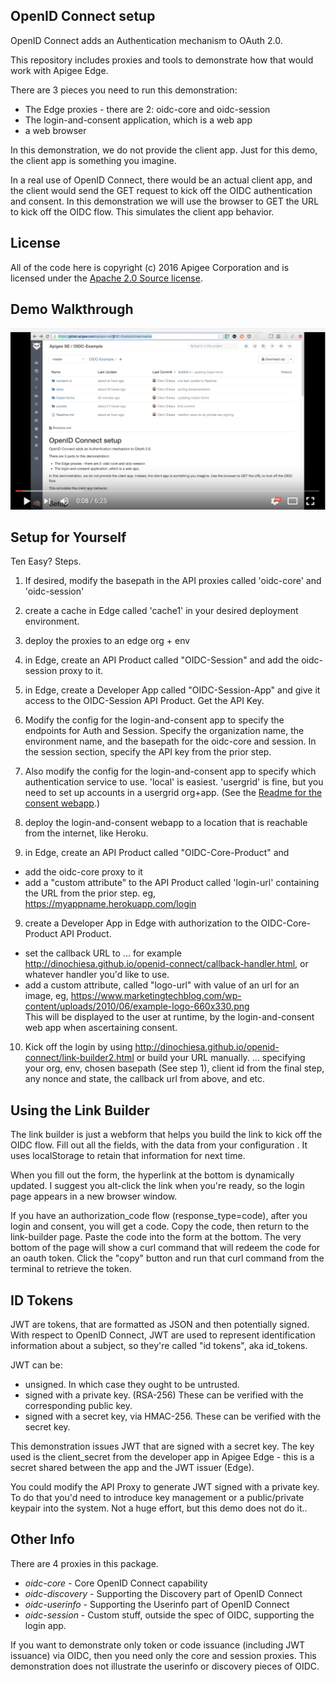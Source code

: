 ## OpenID Connect setup

OpenID Connect adds an Authentication mechanism to OAuth 2.0.

This repository includes proxies and tools to demonstrate how that would work with Apigee Edge.

There are 3 pieces you need to run this demonstration:
* The Edge proxies - there are 2: oidc-core and oidc-session
* The login-and-consent application, which is a web app
* a web browser


In this demonstration, we do not provide the client app. Just for this demo, the client app is something you imagine.

In a real use of OpenID Connect, there would be an actual client app, and the client would send the GET request to kick off the OIDC authentication and consent. In this demonstration we will use the browser to GET the URL to kick off the OIDC flow. This simulates the client app behavior.

## License

All of the code here is copyright (c) 2016 Apigee Corporation and is licensed under the [Apache 2.0 Source license](LICENSE).

## Demo Walkthrough

[![Screenshot of demo walkthrough video](docs/OIDC_Demo_Walkthrough_for_Apigee_SEs.png)](https://youtu.be/hJNGu0RFzzc "OIDC Demo Walkthrough")

## Setup for Yourself

Ten Easy? Steps.


1. If desired, modify the basepath in the API proxies called 'oidc-core' and 'oidc-session'

2. create a cache in Edge called 'cache1' in your desired deployment environment.

3. deploy the proxies to an edge org + env

4. in Edge, create an API Product called "OIDC-Session" and add the oidc-session proxy to it. 

4. in Edge, create a Developer App called "OIDC-Session-App" and give it access to the OIDC-Session API Product.  Get the API Key. 

5. Modify the config for the login-and-consent app to specify the endpoints for Auth and Session. Specify the organization name, the environment name, and the basepath for the oidc-core and session.
In the session section, specify the API key from the prior step.

6. Also modify the config for the login-and-consent app to specify which authentication service to use. 'local' is easiest.  'usergrid' is fine, but you need to set up accounts in a usergrid org+app. (See the [Readme for the consent webapp](consent-ui/Readme.md).)

7. deploy the login-and-consent webapp to a location that is reachable from the internet, like Heroku.

8. in Edge, create an API Product called "OIDC-Core-Product" and
  - add the oidc-core proxy to it
  - add a "custom attribute" to the API Product called 'login-url' containing the URL from the prior step.
    eg, https://myappname.herokuapp.com/login

9.  create a Developer App in Edge with authorization to the OIDC-Core-Product API Product.
  - set the callback URL to ... for example http://dinochiesa.github.io/openid-connect/callback-handler.html, or whatever handler you'd like to use. 
  - add a custom attribute, called "logo-url"
    with value of an url for an image, eg, https://www.marketingtechblog.com/wp-content/uploads/2010/06/example-logo-660x330.png  
    This will be displayed to the user at runtime, by the login-and-consent web app when ascertaining consent. 


10. Kick off the login by using http://dinochiesa.github.io/openid-connect/link-builder2.html or build your URL manually. 
... specifying  your org, env, chosen basepath (See step 1), client id from the final step, any nonce and state, the callback url from above, and etc.



## Using the Link Builder

The link builder is just a webform that helps you build the link to kick off the OIDC flow.
Fill out all the fields, with the data from your configuration . It uses localStorage to retain that information for next time.

When you fill out the form, the hyperlink at the bottom is dynamically updated. I suggest you alt-click the link when you're ready, so the login page appears in a new browser window.


If you have an authorization_code flow (response_type=code), after you login and consent, you will get a code.  Copy the code, then return to the link-builder page. Paste the code into the form at the bottom.  The very bottom of the page will show a curl command that will redeem the code for an oauth token. Click the "copy" button and run that curl command from the terminal to retrieve the token.


## ID Tokens

JWT are tokens, that are formatted as JSON and then potentially signed. With respect to OpenID Connect, JWT are used to represent identification information about a subject, so they're called "id tokens", aka id_tokens.

JWT can be:
* unsigned. In which case they ought to be untrusted. 
* signed with a private key. (RSA-256) These can be verified with the corresponding public key. 
* signed with a secret key, via HMAC-256.  These can be verified with the secret key. 

This demonstration issues JWT that are signed with a secret key. The key used is the client_secret from the developer app in Apigee Edge  - this is a secret shared  between the app and the JWT issuer (Edge). 

You could modify the API Proxy to generate JWT signed with a private key. To do that you'd need to introduce key management or a public/private keypair into the system. Not a huge effort, but this demo does not do it..


## Other Info

There are 4 proxies in this package.

* *oidc-core* - Core OpenID Connect capability
* *oidc-discovery* - Supporting the Discovery part of OpenID Connect
* *oidc-userinfo* - Supporting the Userinfo part of OpenID Connect
* *oidc-session* - Custom stuff, outside the spec of OIDC, supporting the login app.

If you want to demonstrate only token or code issuance (including JWT issuance) via OIDC, then you need only the core and session proxies. This demonstration does not illustrate the userinfo or discovery pieces of OIDC. 


